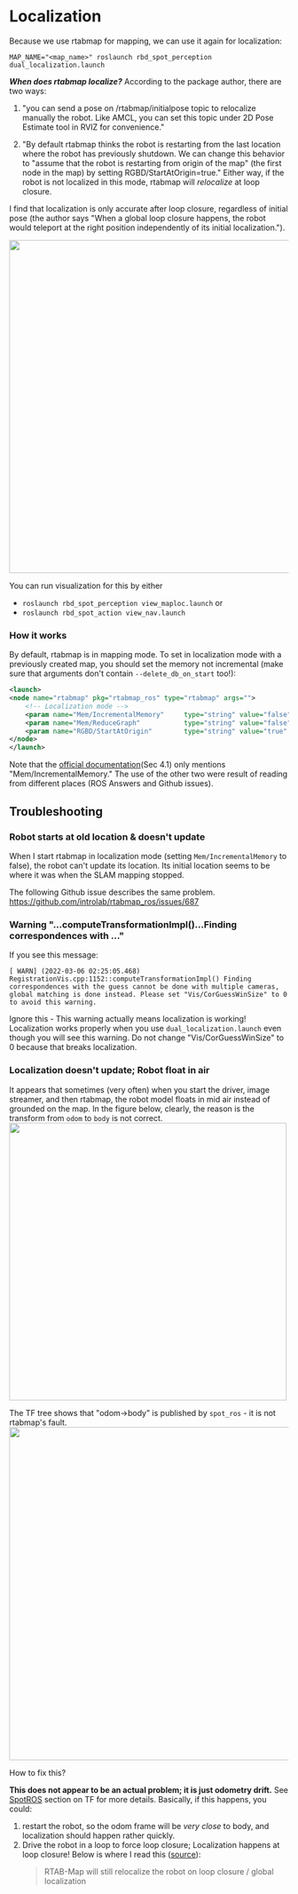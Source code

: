 # Localization

Because we use rtabmap for mapping, we can use it again
for localization:
```
MAP_NAME="<map_name>" roslaunch rbd_spot_perception dual_localization.launch
```

**_When does rtabmap localize?_** According to the package author, there are two ways:
1. "you can send a pose on /rtabmap/initialpose topic to relocalize manually the robot. Like AMCL, you can set this topic under 2D Pose Estimate tool in RVIZ for convenience."

2. "By default rtabmap thinks the robot is restarting from the last location where the robot has previously shutdown. We can change this behavior to "assume that the robot is restarting from origin of the map" (the first node in the map) by setting RGBD/StartAtOrigin=true." Either way, if the robot is not localized in this mode, rtabmap will _relocalize_ at loop closure.

I find that localization is only accurate after loop closure, regardless of initial pose (the author says "When a global loop closure happens, the robot would teleport at the right position independently of its initial localization.").

<img src="https://user-images.githubusercontent.com/7720184/156906850-4631453c-fe3f-499f-ae08-5c64e1c6e7c9.png" width="600px"/>


You can run visualization for this by either
- `roslaunch rbd_spot_perception view_maploc.launch`  or
- `roslaunch rbd_spot_action view_nav.launch`


### How it works
By default, rtabmap is in mapping mode.
To set in localization mode with a previously created map, you should set the memory not incremental (make sure that arguments don't contain `--delete_db_on_start` too!):
```xml
<launch>
<node name="rtabmap" pkg="rtabmap_ros" type="rtabmap" args="">
    <!-- Localization mode -->
    <param name="Mem/IncrementalMemory"     type="string" value="false"  if="$(arg localization_mode)"/>
    <param name="Mem/ReduceGraph"           type="string" value="false"  if="$(arg localization_mode)"/>
    <param name="RGBD/StartAtOrigin"        type="string" value="true"   if="$(arg localization_mode)"/>
</node>
</launch>
```
Note that the [official documentation](http://wiki.ros.org/rtabmap_ros)(Sec 4.1) only mentions "Mem/IncrementalMemory." The use of the other two were result of reading from different places (ROS Answers and Github issues).


## Troubleshooting

### Robot starts at old location & doesn't update
When I start rtabmap in localization mode (setting `Mem/IncrementalMemory` to false),
the robot can't update its location. Its initial location seems to be where it was
when the SLAM mapping stopped.

The following Github issue describes the same problem.
https://github.com/introlab/rtabmap_ros/issues/687


### Warning "...computeTransformationImpl()...Finding correspondences with ..."
If you see this message:
```
[ WARN] (2022-03-06 02:25:05.468) RegistrationVis.cpp:1152::computeTransformationImpl() Finding correspondences with the guess cannot be done with multiple cameras, global matching is done instead. Please set "Vis/CorGuessWinSize" to 0 to avoid this warning.
```

Ignore this - This warning actually means localization is working!
Localization works properly when you
use `dual_localization.launch` even though you will
see this warning. Do not change "Vis/CorGuessWinSize" to 0
because that breaks localization.



### Localization doesn't update; Robot float in air

It appears that sometimes (very often) when you start the driver, image streamer, and then rtabmap, the robot model floats in mid air instead of
grounded on the map. In the figure below, clearly, the reason is the transform from `odom` to `body` is not correct.
<img src="https://user-images.githubusercontent.com/7720184/156898718-7375ef2c-80a3-4c1a-9157-92f852a0bf4a.png" width="500px"/>

The TF tree shows that "odom->body" is published by `spot_ros` - it is not rtabmap's fault.
<img src="https://user-images.githubusercontent.com/7720184/156898698-62eb8994-02d4-410e-a896-c08f01b5c755.png" width="600px"/>

How to fix this?

**This does not appear to be an actual problem; it is just odometry drift.** See [SpotROS](../SpotROS.md) section on TF for more details.
Basically, if this happens, you could:
1. restart the robot, so the odom frame will be _very close_ to body, and localization should happen rather quickly.
2. Drive the robot in a loop to force loop closure; Localization happens at loop closure!  Below is where I read this ([source](https://answers.ros.org/question/302694/rtabmap-localization/)):
    >RTAB-Map will still relocalize the robot on loop closure / global localization
